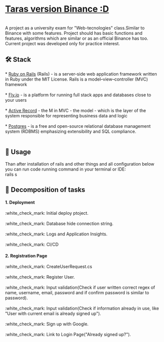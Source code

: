 <h1>
  <a href="https://taras-rails-app.fly.dev/">Taras version Binance :D</a> 
</h1>

<br>
A project as a university exam for "Web-tecnologies" class.Similar to Binance with some features. Project should has basic functions and features, algorithms which are similar or as an official Binance has too. Current project was developed only for practice interest.


<h2>🛠️ Stack</h2>
  *   <a href="https://guides.rubyonrails.org/">Ruby on Rails</a> (Rails) - is a server-side web application framework written in Ruby under the MIT License. Rails is a model–view–controller (MVC) framework
<br>
<br>
  *   <a href="https://fly.io/">Fly.io</a> - is a platform for running full stack apps and databases close to your users
<br>
<br>
  *   <a href="https://guides.rubyonrails.org/active_record_basics.html">Active Record</a> - the M in MVC - the model - which is the layer of the system responsible for representing business data and logic
<br>
<br>
  *   <a href="https://www.postgresql.org/">Postgres</a> - is a free and open-source relational database management system (RDBMS) emphasizing extensibility and SQL compliance.
<br>
<br>


<h2>🚀 Usage</h2>
Than after installation of rails and other things and all configuration below you can run code running command in your terminal or IDE:
<br>
rails s
<h2>📝 Decomposition of tasks</h2>
<h4>1. Deployment</h4>
:white_check_mark: Initial deploy ptoject.
<br>
<br>
:white_check_mark: Database hide connection string.
<br>
<br>
:white_check_mark: Logs and Application Insights.
<br>
<br>
:white_check_mark: CI/CD
<br>
<h4>2. Registration Page</h4>
:white_check_mark: CreateUserRequest.cs
<br>
<br>
:white_check_mark: Register User.
<br>
<br>
:white_check_mark: Input validation(Check if user written correct regex of name, username, email, password and if confirm password is similar to password).
<br>
<br>
:white_check_mark: Input validation(Check if information already in use, like "User with current email is already signed up").
<br>
<br>
:white_check_mark: Sign up with Google.
<br>
<br>
:white_check_mark: Link to Login Page("Already signed up?").
